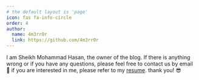 ```yaml
---
# the default layout is 'page'
icon: fas fa-info-circle
order: 4
author:
  name: 4m3rr0r
  link: https://github.com/4m3rr0r 
---
```


I am Sheikh Mohammad Hasan, the owner of the blog. If there is anything wrong or if you have any questions, please feel free to contact us by email 🙂
if you are interested in me, please refer to my [resume](https://duckduckgo.com).
thank you! 😎
 
<!-- <center>

 <img src="https://i.ibb.co/xYZH8Jf/Kakao-Talk-Photo-2022-09-30-10-21-35.jpg" width="300" height="300">
 
</center> -->



